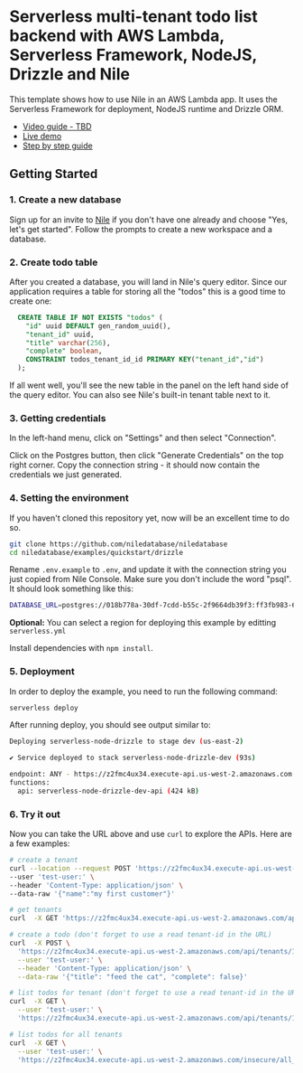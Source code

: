# Serverless multi-tenant todo list backend with AWS Lambda, Serverless Framework, NodeJS, Drizzle and Nile

This template shows how to use Nile in an AWS Lambda app. It uses the Serverless Framework for deployment, NodeJS runtime and Drizzle ORM.

- [Video guide - TBD]()
- [Live demo](https://todo-lambda.vercel.app/)
- [Step by step guide](https://www.thenile.dev/docs/serverless/lambda)

## Getting Started

### 1. Create a new database

Sign up for an invite to [Nile](https://thenile.dev) if you don't have one already and choose "Yes, let's get started". Follow the prompts to create a new workspace and a database.

### 2. Create todo table

After you created a database, you will land in Nile's query editor. Since our application requires a table for storing all the "todos" this is a good time to create one:

```sql
  CREATE TABLE IF NOT EXISTS "todos" (
    "id" uuid DEFAULT gen_random_uuid(),
    "tenant_id" uuid,
    "title" varchar(256),
    "complete" boolean,
    CONSTRAINT todos_tenant_id_id PRIMARY KEY("tenant_id","id")
  );
```

If all went well, you'll see the new table in the panel on the left hand side of the query editor. You can also see Nile's built-in tenant table next to it.

### 3. Getting credentials

In the left-hand menu, click on "Settings" and then select "Connection". 

Click on the Postgres button, then click "Generate Credentials" on the top right corner. Copy the connection string - it should now contain the credentials we just generated.

### 4. Setting the environment

If you haven't cloned this repository yet, now will be an excellent time to do so.

```bash
git clone https://github.com/niledatabase/niledatabase
cd niledatabase/examples/quickstart/drizzle
```

Rename `.env.example` to `.env`, and update it with the connection string you just copied from Nile Console. Make sure you don't include the word "psql". It should look something like this:

```bash
DATABASE_URL=postgres://018b778a-30df-7cdd-b55c-2f9664db39f3:ff3fb983-683c-4616-bbbc-519d8ddbbce5@db.thenile.dev:5432/gwen_db
```

**Optional:** You can select a region for deploying this example by editting `serverless.yml`

Install dependencies with `npm install`.


### 5. Deployment

In order to deploy the example, you need to run the following command:

```bash
serverless deploy
```

After running deploy, you should see output similar to:

```bash
Deploying serverless-node-drizzle to stage dev (us-east-2)

✔ Service deployed to stack serverless-node-drizzle-dev (93s)

endpoint: ANY - https://z2fmc4ux34.execute-api.us-west-2.amazonaws.com
functions:
  api: serverless-node-drizzle-dev-api (424 kB)
```

### 6. Try it out

Now you can take the URL above and use `curl` to explore the APIs. Here are a few examples:

```bash
# create a tenant
curl --location --request POST 'https://z2fmc4ux34.execute-api.us-west-2.amazonaws.com/api/tenants' \
--user 'test-user:' \
--header 'Content-Type: application/json' \
--data-raw '{"name":"my first customer"}'

# get tenants
curl  -X GET 'https://z2fmc4ux34.execute-api.us-west-2.amazonaws.com/api/tenants' --user '018bcbc9-ed15-721e-a1c2-772751dcd240:'

# create a todo (don't forget to use a read tenant-id in the URL)
curl  -X POST \
  'https://z2fmc4ux34.execute-api.us-west-2.amazonaws.com/api/tenants/108124a5-2e34-418a-9735-b93082e9fbf2/todos' \
  --user 'test-user:' \
  --header 'Content-Type: application/json' \
  --data-raw '{"title": "feed the cat", "complete": false}'

# list todos for tenant (don't forget to use a read tenant-id in the URL)
curl  -X GET \
  --user 'test-user:' \
  'https://z2fmc4ux34.execute-api.us-west-2.amazonaws.com/api/tenants/108124a5-2e34-418a-9735-b93082e9fbf2/todos'

# list todos for all tenants
curl  -X GET \
  --user 'test-user:' \
  'https://z2fmc4ux34.execute-api.us-west-2.amazonaws.com/insecure/all_todos'
```
